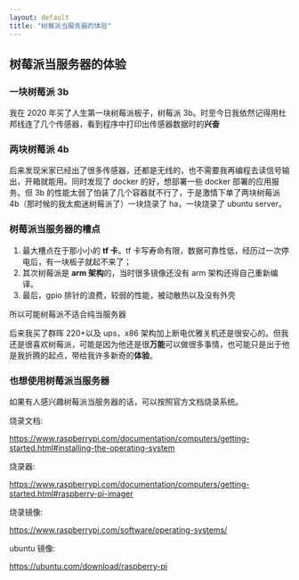 ```yaml
---
layout: default
title: "树莓派当服务器的体验"
---
```


## 树莓派当服务器的体验

### 一块树莓派 3b

我在 2020 年买了人生第一块树莓派板子，树莓派 3b。时至今日我依然记得用杜邦线连了几个传感器，看到程序中打印出传感器数据时的**兴奋**

### 两块树莓派 4b

后来发现米家已经出了很多传感器，还都是无线的，也不需要我再编程去读信号输出，开箱就能用。同时发现了 docker 的好，想部署一些 docker 部署的应用服务。但 3b 的性能太弱了怕装了几个容器就不行了，于是激情下单了两块树莓派 4b（那时候的我太痴迷树莓派了）一块烧录了 ha，一块烧录了 ubuntu server。

### 树莓派当服务器的槽点

1. 最大槽点在于那小小的 **tf 卡**。tf 卡写寿命有限，数据可靠性低，经历过一次停电后，有一块板子就起不来了；
2. 其次树莓派是 **arm 架构**的，当时很多镜像还没有 arm 架构还得自己重新编译。
3. 最后，gpio 排针的浪费，较弱的性能，被动散热以及没有外壳

所以可能树莓派不适合纯当服务器

后来我买了群晖 220+以及 ups，x86 架构加上断电优雅关机还是很安心的。但我还是很喜欢树莓派，可能是因为他还是很**万能**可以做很多事情，也可能只是出于他是我折腾的起点，带给我许多新奇的**体验**。

### 也想使用树莓派当服务器

如果有人感兴趣树莓派当服务器的话，可以按照官方文档烧录系统。

烧录文档:

https://www.raspberrypi.com/documentation/computers/getting-started.html#installing-the-operating-system

烧录器:

https://www.raspberrypi.com/documentation/computers/getting-started.html#raspberry-pi-imager

烧录镜像:

https://www.raspberrypi.com/software/operating-systems/

ubuntu 镜像:

https://ubuntu.com/download/raspberry-pi
